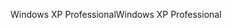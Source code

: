 <span data-ttu-id="269a5-101">Windows XP Professional</span><span class="sxs-lookup"><span data-stu-id="269a5-101">Windows XP Professional</span></span>